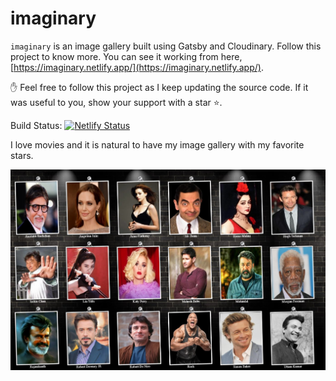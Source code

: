 # imaginary

`imaginary` is an image gallery built using Gatsby and Cloudinary. Follow this project to know more. You can see it working from here, [https://imaginary.netlify.app/](https://imaginary.netlify.app/). 

✋ Feel free to follow this project as I keep updating the source code. If it was useful to you, show your support with a star ⭐.

Build Status: [![Netlify Status](https://api.netlify.com/api/v1/badges/471c83f3-278b-4b1e-823b-5b1c8c1056b0/deploy-status)](https://app.netlify.com/sites/imaginary/deploys)

I love movies and it is natural to have my image gallery with my favorite stars.

<img src='snap.jpg' alt='snap' />
